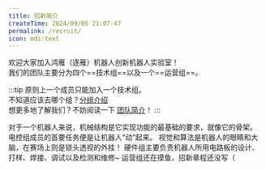 ```yaml
---
title: 招新简介
createTime: 2024/09/05 21:07:47
permalink: /recruit/
icon: mdi:text
---
```


欢迎大家加入鸿雁（逐雁）机器人创新机器人实验室！  
我们的团队主要分为四个==技术组==以及一个==运营组==。  

:::tip
原则上一个成员只能加入一个技术组。  
不知道应该去哪个组？[分组介绍](/about/intro/)  
想更多地了解我们？不妨阅读一下 [团队简介](/#团队简介)！
:::

<CardGrid>
    <LinkCard title="机械组（结构组）" href="/recruit/mecha/" icon="f7:wrench">对于一个机器人来说，机械结构是它实现功能的最基础的要求，就像它的骨架。</LinkCard>
    <LinkCard title="电控组（嵌入式组）" href="/recruit/embed/" icon="ph:cpu">电控组成员的首要任务便是让机器人“动”起来。</LinkCard>
    <LinkCard title="视觉组（算法组）" href="/recruit/vision/" icon="material-symbols:camera-outline">视觉和算法是机器人的眼睛和大脑，在赛场上则是锁头透视的外挂！</LinkCard>
    <LinkCard title="硬件组（电路组）" href="/recruit/circuit/" icon="tabler:circuit-diode">硬件组主要负责机器人所用电路板的设计、打样、焊接、调试以及检测和维修~</LinkCard>
    <LinkCard title="运营组" href="/recruit/" icon="mdi:color">运营组还在摸鱼，招新章程还没写（</LinkCard>
</CardGrid>